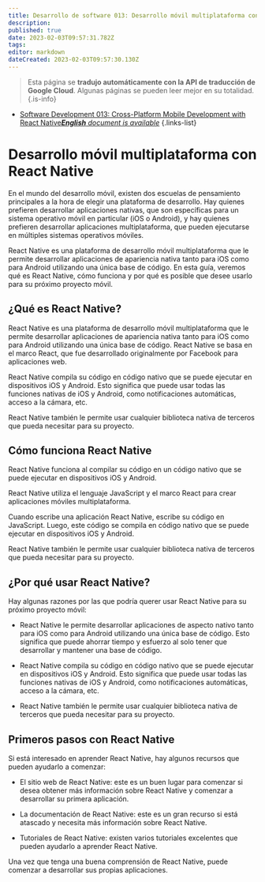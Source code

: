```yaml
---
title: Desarrollo de software 013: Desarrollo móvil multiplataforma con React Native
description: 
published: true
date: 2023-02-03T09:57:31.782Z
tags: 
editor: markdown
dateCreated: 2023-02-03T09:57:30.130Z
---
```


> Esta página se **tradujo automáticamente con la API de traducción de Google Cloud**.
Algunas páginas se pueden leer mejor en su totalidad.{.is-info}



- [Software Development 013: Cross-Platform Mobile Development with React Native***English** document is available*](/en/Knowledge-base/Software-Development/Learning/software-development-013-cross-platform-mobile-development-with-react-native)
{.links-list}


# Desarrollo móvil multiplataforma con React Native

En el mundo del desarrollo móvil, existen dos escuelas de pensamiento principales a la hora de elegir una plataforma de desarrollo. Hay quienes prefieren desarrollar aplicaciones nativas, que son específicas para un sistema operativo móvil en particular (iOS o Android), y hay quienes prefieren desarrollar aplicaciones multiplataforma, que pueden ejecutarse en múltiples sistemas operativos móviles.

React Native es una plataforma de desarrollo móvil multiplataforma que le permite desarrollar aplicaciones de apariencia nativa tanto para iOS como para Android utilizando una única base de código. En esta guía, veremos qué es React Native, cómo funciona y por qué es posible que desee usarlo para su próximo proyecto móvil.

## ¿Qué es React Native?

React Native es una plataforma de desarrollo móvil multiplataforma que le permite desarrollar aplicaciones de apariencia nativa tanto para iOS como para Android utilizando una única base de código. React Native se basa en el marco React, que fue desarrollado originalmente por Facebook para aplicaciones web.

React Native compila su código en código nativo que se puede ejecutar en dispositivos iOS y Android. Esto significa que puede usar todas las funciones nativas de iOS y Android, como notificaciones automáticas, acceso a la cámara, etc.

React Native también le permite usar cualquier biblioteca nativa de terceros que pueda necesitar para su proyecto.

## Cómo funciona React Native

React Native funciona al compilar su código en un código nativo que se puede ejecutar en dispositivos iOS y Android.

React Native utiliza el lenguaje JavaScript y el marco React para crear aplicaciones móviles multiplataforma.

Cuando escribe una aplicación React Native, escribe su código en JavaScript. Luego, este código se compila en código nativo que se puede ejecutar en dispositivos iOS y Android.

React Native también le permite usar cualquier biblioteca nativa de terceros que pueda necesitar para su proyecto.

## ¿Por qué usar React Native?

Hay algunas razones por las que podría querer usar React Native para su próximo proyecto móvil:

- React Native le permite desarrollar aplicaciones de aspecto nativo tanto para iOS como para Android utilizando una única base de código. Esto significa que puede ahorrar tiempo y esfuerzo al solo tener que desarrollar y mantener una base de código.

- React Native compila su código en código nativo que se puede ejecutar en dispositivos iOS y Android. Esto significa que puede usar todas las funciones nativas de iOS y Android, como notificaciones automáticas, acceso a la cámara, etc.

- React Native también le permite usar cualquier biblioteca nativa de terceros que pueda necesitar para su proyecto.

## Primeros pasos con React Native

Si está interesado en aprender React Native, hay algunos recursos que pueden ayudarlo a comenzar:

- El sitio web de React Native: este es un buen lugar para comenzar si desea obtener más información sobre React Native y comenzar a desarrollar su primera aplicación.

- La documentación de React Native: este es un gran recurso si está atascado y necesita más información sobre React Native.

- Tutoriales de React Native: existen varios tutoriales excelentes que pueden ayudarlo a aprender React Native.

Una vez que tenga una buena comprensión de React Native, puede comenzar a desarrollar sus propias aplicaciones.